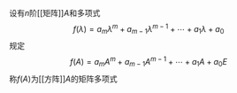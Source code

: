设有$n$阶[[矩阵]]$A$和多项式
$$
f(\lambda)=a_m\lambda^m+a_{m-1}\lambda^{m-1}+\cdots+a_1\lambda+a_0
$$
规定
$$
f(A)=a_mA^m+a_{m-1}A^{m-1}+\cdots+a_1A+a_0E
$$
称$f(A)$为[[方阵]]$A$的矩阵多项式